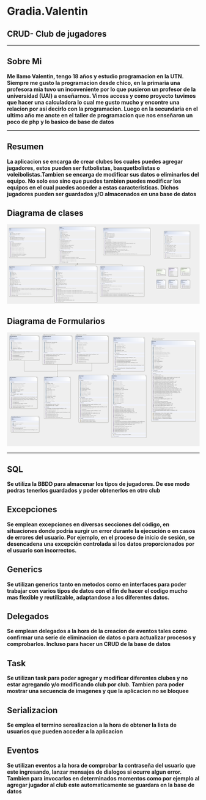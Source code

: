# Gradia.Valentin

## CRUD- Club de jugadores
___
## Sobre Mi
**Me llamo Valentin, tengo 18 años y estudio programacion en la UTN. Siempre me gusto la programacion desde chico, en la 
primaria una profesora mia tuvo un incoveniente por lo que pusieron un profesor de la universidad (UAI) a enseñarnos. Vimos access y como proyecto tuvimos 
que hacer una calculadora lo cual me gusto mucho y encontre una relacion por asi decirlo con la programacion. Luego en la secundaria en el ultimo año me anote en
el taller de programacion que nos enseñaron un poco de php y lo basico de base de datos**
___
## Resumen
**La aplicacion se encarga de crear clubes los cuales puedes agregar jugadores, estos pueden ser futbolistas, basquetbolistas o voleibolistas.Tambien se encarga de  modificar sus datos o eliminarlos del equipo. 
No solo eso sino que puedes tambien puedes modificar los equipos en el cual  puedes acceder a estas caracteristicas. Dichos jugadores pueden ser guardados y/O almacenados en una base de datos**

## Diagrama de clases
![Alt text](DiagramaDeClases.png.png)

## Diagrama de Formularios
![Alt text](DiagramaDeFormularios.png)
___

## SQL
**Se utiliza la BBDD para almacenar los tipos de jugadores. De ese modo podras tenerlos guardados y poder obtenerlos en otro club**

## Excepciones
**Se emplean excepciones en diversas secciones del código, en situaciones donde podría surgir un error durante la ejecución o en casos de errores del usuario. 
Por ejemplo, en el proceso de inicio de sesión, se desencadena una excepción controlada si los datos proporcionados por el usuario son incorrectos.**

## Generics
**Se utilizan generics tanto en metodos como en interfaces para poder trabajar con varios tipos de datos con el fin de hacer el codigo mucho mas flexible y
reutilizable, adaptandose a los diferentes datos.**

## Delegados
**Se emplean delegados a la hora de la creacion de eventos tales como confirmar una serie de eliminacion de datos o para actualizar procesos y comprobarlos. Incluso para hacer un CRUD de la base de datos**

## Task
**Se utilizan task para poder agregar y modificar diferentes clubes y no estar agregando y/o modificando club por club. Tambien para poder mostrar una secuencia de imagenes y que la aplicacion no se bloquee**

## Serializacion
**Se emplea el termino serealizacion a la hora de obtener la lista de usuarios que pueden acceder a la aplicacion**

## Eventos
**Se utilizan eventos a la hora de comprobar la contraseña del usuario que este ingresando, lanzar mensajes de dialogos si ocurre algun error. Tambien para invocarlos en determinados momentos como por ejemplo al agregar
jugador al club este automaticamente se guardara en la base de datos**





